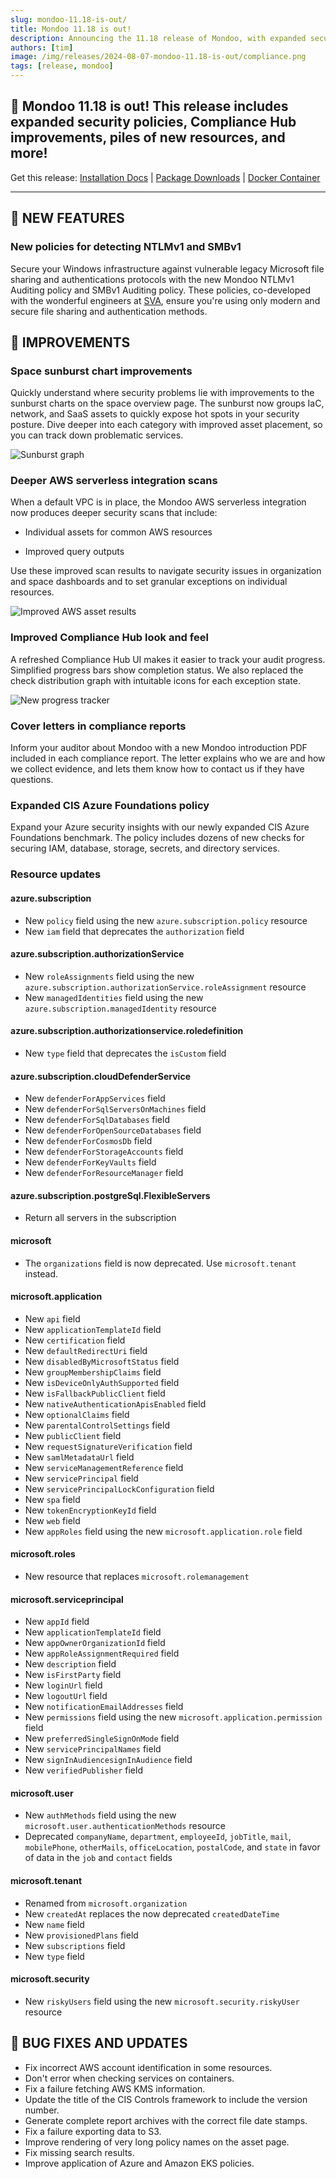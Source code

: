 ```yaml
---
slug: mondoo-11.18-is-out/
title: Mondoo 11.18 is out!
description: Announcing the 11.18 release of Mondoo, with expanded security policies, Compliance Hub improvements, piles of new resources, and more!
authors: [tim]
image: /img/releases/2024-08-07-mondoo-11.18-is-out/compliance.png
tags: [release, mondoo]
---
```


## 🥳 Mondoo 11.18 is out! This release includes expanded security policies, Compliance Hub improvements, piles of new resources, and more!

Get this release: [Installation Docs](https://mondoo.com/docs/cnspec/) | [Package Downloads](https://releases.mondoo.com/cnspec/) | [Docker Container](https://hub.docker.com/r/mondoo/cnspec)

---

## 🎉 NEW FEATURES

### New policies for detecting NTLMv1 and SMBv1

Secure your Windows infrastructure against vulnerable legacy Microsoft file sharing and authentications protocols with the new Mondoo NTLMv1 Auditing policy and SMBv1 Auditing policy. These policies, co-developed with the wonderful engineers at [SVA](https://sva.de/en), ensure you're using only modern and secure file sharing and authentication methods.

## 🧹 IMPROVEMENTS

### Space sunburst chart improvements

Quickly understand where security problems lie with improvements to the sunburst charts on the space overview page. The sunburst now groups IaC, network, and SaaS assets to quickly expose hot spots in your security posture. Dive deeper into each category with improved asset placement, so you can track down problematic services.

![Sunburst graph](/img/releases/2024-08-20-mondoo-11.18-is-out/sunburst.png)

### Deeper AWS serverless integration scans

When a default VPC is in place, the Mondoo AWS serverless integration now produces deeper security scans that include:

- Individual assets for common AWS resources

- Improved query outputs

Use these improved scan results to navigate security issues in organization and space dashboards and to set granular exceptions on individual resources.

![Improved AWS asset results](/img/releases/2024-08-20-mondoo-11.18-is-out/aws.png)

### Improved Compliance Hub look and feel

A refreshed Compliance Hub UI makes it easier to track your audit progress. Simplified progress bars show completion status. We also replaced the check distribution graph with intuitable icons for each exception state.

![New progress tracker](/img/releases/2024-08-20-mondoo-11.18-is-out/compliance.png)

### Cover letters in compliance reports

Inform your auditor about Mondoo with a new Mondoo introduction PDF included in each compliance report. The letter explains who we are and how we collect evidence, and lets them know how to contact us if they have questions.

### Expanded CIS Azure Foundations policy

Expand your Azure security insights with our newly expanded CIS Azure Foundations benchmark. The policy includes dozens of new checks for securing IAM, database, storage, secrets, and directory services.

### Resource updates

#### azure.subscription

- New `policy` field using the new `azure.subscription.policy` resource
- New `iam` field that deprecates the `authorization` field

#### azure.subscription.authorizationService

- New `roleAssignments` field using the new `azure.subscription.authorizationService.roleAssignment` resource
- New `managedIdentities` field using the new `azure.subscription.managedIdentity` resource

#### azure.subscription.authorizationservice.roledefinition

- New `type` field that deprecates the `isCustom` field

#### azure.subscription.cloudDefenderService

- New `defenderForAppServices` field
- New `defenderForSqlServersOnMachines` field
- New `defenderForSqlDatabases` field
- New `defenderForOpenSourceDatabases` field
- New `defenderForCosmosDb` field
- New `defenderForStorageAccounts` field
- New `defenderForKeyVaults` field
- New `defenderForResourceManager` field

#### azure.subscription.postgreSql.FlexibleServers

- Return all servers in the subscription

#### microsoft

- The `organizations` field is now deprecated. Use `microsoft.tenant` instead.

#### microsoft.application

- New `api` field
- New `applicationTemplateId` field
- New `certification` field
- New `defaultRedirectUri` field
- New `disabledByMicrosoftStatus` field
- New `groupMembershipClaims` field
- New `isDeviceOnlyAuthSupported` field
- New `isFallbackPublicClient` field
- New `nativeAuthenticationApisEnabled` field
- New `optionalClaims` field
- New `parentalControlSettings` field
- New `publicClient` field
- New `requestSignatureVerification` field
- New `samlMetadataUrl` field
- New `serviceManagementReference` field
- New `servicePrincipal` field
- New `servicePrincipalLockConfiguration` field
- New `spa` field
- New `tokenEncryptionKeyId` field
- New `web` field
- New `appRoles` field using the new `microsoft.application.role` field

#### microsoft.roles

- New resource that replaces `microsoft.rolemanagement`

#### microsoft.serviceprincipal

- New `appId` field
- New `applicationTemplateId` field
- New `appOwnerOrganizationId` field
- New `appRoleAssignmentRequired` field
- New `description` field
- New `isFirstParty` field
- New `loginUrl` field
- New `logoutUrl` field
- New `notificationEmailAddresses` field
- New `permissions` field using the new `microsoft.application.permission` field
- New `preferredSingleSignOnMode` field
- New `servicePrincipalNames` field
- New `signInAudiencesignInAudience` field
- New `verifiedPublisher` field

#### microsoft.user

- New `authMethods` field using the new `microsoft.user.authenticationMethods` resource
- Deprecated `companyName`, `department`, `employeeId`, `jobTitle`, `mail`, `mobilePhone`, `otherMails`, `officeLocation`, `postalCode`, and `state` in favor of data in the `job` and `contact` fields

#### microsoft.tenant

- Renamed from `microsoft.organization`
- New `createdAt` replaces the now deprecated `createdDateTime`
- New `name` field
- New `provisionedPlans` field
- New `subscriptions` field
- New `type` field

#### microsoft.security

- New `riskyUsers` field using the new `microsoft.security.riskyUser` resource

## 🐛 BUG FIXES AND UPDATES

- Fix incorrect AWS account identification in some resources.
- Don't error when checking services on containers.
- Fix a failure fetching AWS KMS information.
- Update the title of the CIS Controls framework to include the version number.
- Generate complete report archives with the correct file date stamps.
- Fix a failure exporting data to S3.
- Improve rendering of very long policy names on the asset page.
- Fix missing search results.
- Improve application of Azure and Amazon EKS policies.
